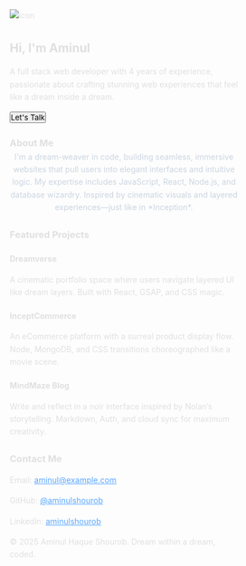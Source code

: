 <html lang="en">
<head>
  <meta charset="UTF-8" />
  <meta name="viewport" content="width=device-width, initial-scale=1.0" />
  <title>Portfolio</title>
  <link href="https://fonts.googleapis.com/css2?family=Inter:wght@300;400;600;700&display=swap" rel="stylesheet">
  <style>
    * {
      margin: 0;
      padding: 0;
      box-sizing: border-box;
      font-family: 'Inter', sans-serif;
    }body {
  background: linear-gradient(145deg, #0a0a0a, #1a1a1a);
  color: #e0e0e0;
  line-height: 1.6;
  overflow-x: hidden;
  background-image: url('https://images.unsplash.com/photo-1605032656457-3f3518e943a9?ixlib=rb-4.0.3&auto=format&fit=crop&w=1950&q=80');
  background-size: cover;
  background-attachment: fixed;
  background-blend-mode: overlay;
}

section {
  padding: 4rem 2rem;
  max-width: 1000px;
  margin: auto;
  backdrop-filter: blur(10px);
  background: rgba(0, 0, 0, 0.5);
  border-radius: 1rem;
}

.hero {
  text-align: center;
  padding-top: 3rem;
  animation: fadeInUp 1.5s ease-out;
}

.hero h2 {
  font-size: 3rem;
  margin-bottom: 1rem;
  color: #c9d1d9;
  animation: flicker 3s infinite alternate;
  font-weight: 700;
}

.hero p {
  font-size: 1.25rem;
  max-width: 700px;
  margin: 0 auto;
  color: #b0b0b0;
}

.btn {
  background: #1f6feb;
  color: white;
  padding: 0.75rem 1.5rem;
  border: none;
  border-radius: 9999px;
  font-weight: 600;
  cursor: pointer;
  margin-top: 2rem;
  transition: background 0.3s, transform 0.3s;
  animation: pulse 2s infinite;
}

.btn:hover {
  background: #388bfd;
  transform: scale(1.05);
}

.projects, .about, .contact {
  margin-top: 4rem;
  animation: fadeIn 2s ease-in forwards;
}

.projects h3, .about h3, .contact h3 {
  color: #f0f6fc;
  font-size: 2rem;
  margin-bottom: 1rem;
  text-align: center;
  animation: fadeInUp 1.5s ease-out;
}

.project-card {
  background: #0d1117;
  padding: 1.5rem;
  border-radius: 1rem;
  margin-bottom: 2rem;
  box-shadow: 0 0 20px rgba(255, 255, 255, 0.04);
  transition: transform 0.5s, box-shadow 0.5s;
}

.project-card:hover {
  transform: translateY(-8px) scale(1.02);
  box-shadow: 0 8px 30px rgba(255, 255, 255, 0.07);
}

.project-card h4 {
  color: #58a6ff;
  font-size: 1.3rem;
  margin-bottom: 0.5rem;
}

.project-card p {
  color: #8b949e;
}

.contact p {
  text-align: center;
  margin: 0.5rem 0;
}

footer {
  text-align: center;
  padding: 2rem;
  background: #0d1117;
  color: #71717a;
  font-size: 0.9rem;
  animation: fadeInUp 1.5s ease-out;
}

.illustration {
  width: 80px;
  margin: 1rem auto;
  display: block;
  animation: floatCard 6s infinite alternate ease-in-out;
}

/* Animations */
@keyframes fadeIn {
  from { opacity: 0; }
  to { opacity: 1; }
}

@keyframes fadeInUp {
  from { opacity: 0; transform: translateY(40px); }
  to { opacity: 1; transform: translateY(0); }
}

@keyframes pulse {
  0%, 100% { transform: scale(1); }
  50% { transform: scale(1.05); }
}

@keyframes flicker {
  0% { opacity: 1; }
  50% { opacity: 0.85; }
  100% { opacity: 1; }
}

@keyframes floatCard {
  from { transform: translateY(0px); }
  to { transform: translateY(-10px); }
}

  </style>
</head>
<body>
  <section class="hero">
    <img src="https://cdn-icons-png.flaticon.com/512/3468/3468379.png" alt="icon" class="illustration">
    <h2>Hi, I'm Aminul</h2>
    <p>A full stack web developer with 4 years of experience, passionate about crafting stunning web experiences that feel like a dream inside a dream.</p>
    <button class="btn" onclick="document.getElementById('contact').scrollIntoView({behavior: 'smooth'})">Let's Talk</button>
  </section>  <section class="about" id="about">
    <h3>About Me</h3>
    <p style="text-align:center; max-width: 800px; margin: auto; color: #cbd5e1;">
      I'm a dream-weaver in code, building seamless, immersive websites that pull users into elegant interfaces and intuitive logic. My expertise includes JavaScript, React, Node.js, and database wizardry. Inspired by cinematic visuals and layered experiences—just like in *Inception*.
    </p>
  </section>  <section class="projects" id="projects">
    <h3>Featured Projects</h3>
    <div class="project-card">
      <h4>Dreamverse</h4>
      <p>A cinematic portfolio space where users navigate layered UI like dream layers. Built with React, GSAP, and CSS magic.</p>
    </div>
    <div class="project-card">
      <h4>InceptCommerce</h4>
      <p>An eCommerce platform with a surreal product display flow. Node, MongoDB, and CSS transitions choreographed like a movie scene.</p>
    </div>
    <div class="project-card">
      <h4>MindMaze Blog</h4>
      <p>Write and reflect in a noir interface inspired by Nolan’s storytelling. Markdown, Auth, and cloud sync for maximum creativity.</p>
    </div>
  </section>  <section class="contact" id="contact">
    <h3>Contact Me</h3>
    <p>Email: <a href="mailto:aminul@example.com" style="color:#58a6ff">aminul@example.com</a></p>
    <p>GitHub: <a href="https://github.com/aminulshourob" target="_blank" style="color:#58a6ff">@aminulshourob</a></p>
    <p>LinkedIn: <a href="https://linkedin.com/in/aminulshourob" target="_blank" style="color:#58a6ff">aminulshourob</a></p>
  </section>  <footer>
    &copy; 2025 Aminul Haque Shourob. Dream within a dream, coded.
  </footer>
</body>
</html>
